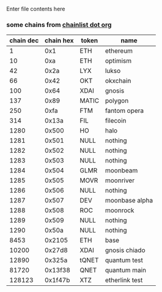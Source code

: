 Enter file contents here

### some chains from [chainlist dot org](https://chainlist.org/)
chain dec| chain hex | token | name
--- | --- | --- |---
1 | 0x1 | ETH | ethereum
10 | 0xa | ETH | optimism
42 | 0x2a | LYX | lukso
66 | 0x42 | OKT | okxchain
100 | 0x64 | XDAI | gnosis
137 | 0x89 | MATIC | polygon
250 | 0xfa | FTM | fantom opera
314 | 0x13a | FIL | filecoin
1280 | 0x500 | HO | halo
1281 | 0x501 | NULL | nothing
1282 | 0x502 | NULL | nothing
1283 | 0x503 | NULL | nothing
1284 | 0x504 | GLMR | moonbeam
1285 | 0x505 | MOVR | moonriver
1286 | 0x506 | NULL | nothing
1287 | 0x507 | DEV | moonbase alpha
1288 | 0x508 | ROC | moonrock
1289 | 0x509 | NULL | nothing
1290 | 0x50a | NULL | nothing
8453 | 0x2105 | ETH | base
10200 | 0x27d8 | XDAI | gnosis chiado
12890 | 0x325a | tQNET | quantum test
81720 | 0x13f38 | QNET | quantum main
128123 | 0x1f47b | XTZ | etherlink test
